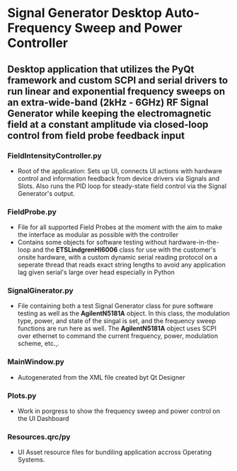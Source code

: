 # Signal Generator Desktop Auto-Frequency Sweep and Power Controller

## Desktop application that utilizes the PyQt framework and custom SCPI and serial drivers to run linear and exponential frequency sweeps on an extra-wide-band (2kHz - 6GHz) RF Signal Generator while keeping the electromagnetic field at a constant amplitude via closed-loop control from field probe feedback input

### FieldIntensityController.py

- Root of the application: Sets up UI, connects UI actions with hardware control and information feedback from device drivers via Signals and Slots. Also runs the PID loop for steady-state field control via the Signal Generator's output.

### FieldProbe.py

- File for all supported Field Probes at the moment with the aim to make the interface as modular as possible with the controller
- Contains some objects for software testing without hardware-in-the-loop and the **ETSLindgrenHI6006** class for use with the customer's onsite hardware, with a custom dynamic serial reading protocol on a seperate thread that reads exact string lengths to avoid any application lag given serial's large over head especially in Python

### SignalGinerator.py

- File containing both a test Signal Generator class for pure software testing as well as the **AgilentN5181A** object. In this class, the modulation type, power, and state of the singal is set, and the frequency sweep functions are run here as well. The **AgilentN5181A** object uses SCPI over ethernet to command the current frequency, power, modulation scheme, etc.,.

### MainWindow.py

- Autogenerated from the XML file created byt Qt Designer

### Plots.py

- Work in  porgress to show the frequency sweep and power control on the UI Dashboard

### Resources.qrc/py

- UI Asset resource files for bundiling application accross Operating Systems.
